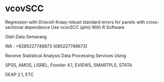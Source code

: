 # vcovSCC
Regression with Driscoll-Kraay robust standard errors for panels with cross-sectional dependence Use vcovSCC (plm) With R Software

Olah Data Semarang

WA : +6285227746673 (085227746673)

Receive Statistical Analysis Data Processing Services Using

SPSS, AMOS, LISREL, Frontier 4.1, EVIEWS, SMARTPLS, STATA

DEAP 2.1, ETC
